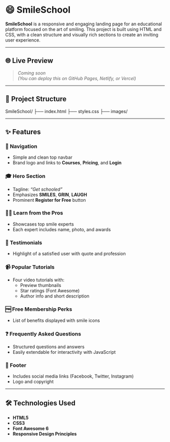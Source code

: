 # 😄 SmileSchool

**SmileSchool** is a responsive and engaging landing page for an educational platform focused on the art of smiling. This project is built using HTML and CSS, with a clean structure and visually rich sections to create an inviting user experience.

---

## 🌐 Live Preview

> _Coming soon_  
> *(You can deploy this on GitHub Pages, Netlify, or Vercel)*

---

## 📁 Project Structure

SmileSchool/
├── index.html
├── styles.css
├── images/


---

## ✨ Features

### 🧭 Navigation
- Simple and clean top navbar
- Brand logo and links to **Courses**, **Pricing**, and **Login**

### 🎓 Hero Section
- Tagline: _“Get schooled”_
- Emphasizes **SMILES**, **GRIN**, **LAUGH**
- Prominent **Register for Free** button

### 👨‍🏫 Learn from the Pros
- Showcases top smile experts
- Each expert includes name, photo, and awards

### 💬 Testimonials
- Highlight of a satisfied user with quote and profession

### 📹 Popular Tutorials
- Four video tutorials with:
  - Preview thumbnails
  - Star ratings (Font Awesome)
  - Author info and short description

### 🆓 Free Membership Perks
- List of benefits displayed with smile icons

### ❓ Frequently Asked Questions
- Structured questions and answers
- Easily extendable for interactivity with JavaScript

### 📢 Footer
- Includes social media links (Facebook, Twitter, Instagram)
- Logo and copyright

---

## 🛠️ Technologies Used

- **HTML5**
- **CSS3**
- **Font Awesome 6**
- **Responsive Design Principles**
